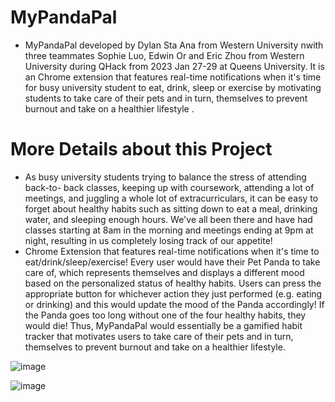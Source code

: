 # MyPandaPal
- MyPandaPal developed by Dylan Sta Ana from Western University nwith three teammates Sophie Luo, Edwin Or and Eric Zhou from Western University during QHack from 2023 Jan 27-29 at Queens University. It is an Chrome extension that features real-time notifications when it's time for busy university student to eat, drink, sleep or exercise by motivating students to take care of their pets and in turn, themselves to prevent burnout and take on a healthier lifestyle .

# More Details about this Project
- As busy university students trying to balance the stress of attending back-to- back classes, keeping up with coursework, attending a lot of meetings, and juggling a whole lot of extracurriculars, it can be easy to forget about healthy habits such as sitting down to eat a meal, drinking water, and sleeping enough hours. We've all been there and have had classes starting at 8am in the morning and meetings ending at 9pm at night, resulting in us completely losing track of our appetite!
- Chrome Extension that features real-time notifications when it's time to eat/drink/sleep/exercise! Every user would have their Pet Panda to take care of, which represents themselves and displays a different mood based on the personalized status of healthy habits. Users can press the appropriate button for whichever action they just performed (e.g. eating or drinking) and this would update the mood of the Panda accordingly! If the Panda goes too long without one of the four healthy habits, they would die! Thus, MyPandaPal would essentially be a gamified habit tracker that motivates users to take care of their pets and in turn, themselves to prevent burnout and take on a healthier lifestyle.

![image](https://user-images.githubusercontent.com/97999364/216236419-f7abcc76-7768-4a7c-8ab8-05a88edec64a.png)

![image](https://user-images.githubusercontent.com/97999364/216236488-fe319c4e-50e5-4725-ab74-a92a26f7a7ae.png)


